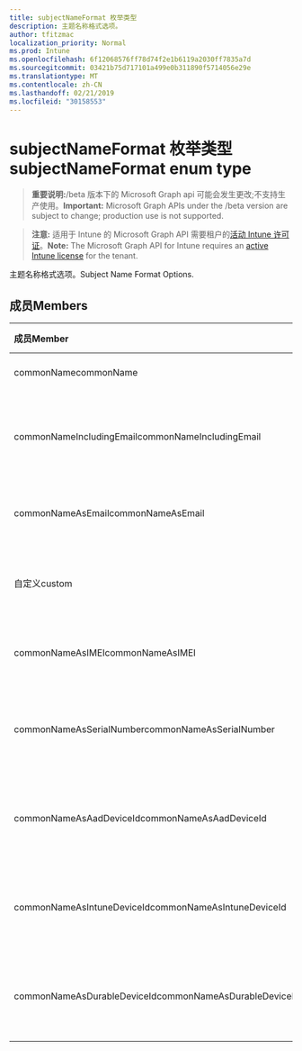 ```yaml
---
title: subjectNameFormat 枚举类型
description: 主题名称格式选项。
author: tfitzmac
localization_priority: Normal
ms.prod: Intune
ms.openlocfilehash: 6f12068576ff78d74f2e1b6119a2030ff7835a7d
ms.sourcegitcommit: 03421b75d717101a499e0b311890f5714056e29e
ms.translationtype: MT
ms.contentlocale: zh-CN
ms.lasthandoff: 02/21/2019
ms.locfileid: "30158553"
---
```

# <a name="subjectnameformat-enum-type"></a><span data-ttu-id="d4aea-103">subjectNameFormat 枚举类型</span><span class="sxs-lookup"><span data-stu-id="d4aea-103">subjectNameFormat enum type</span></span>

> <span data-ttu-id="d4aea-104">**重要说明:**/beta 版本下的 Microsoft Graph api 可能会发生更改;不支持生产使用。</span><span class="sxs-lookup"><span data-stu-id="d4aea-104">**Important:** Microsoft Graph APIs under the /beta version are subject to change; production use is not supported.</span></span>

> <span data-ttu-id="d4aea-105">**注意:** 适用于 Intune 的 Microsoft Graph API 需要租户的[活动 Intune 许可证](https://go.microsoft.com/fwlink/?linkid=839381)。</span><span class="sxs-lookup"><span data-stu-id="d4aea-105">**Note:** The Microsoft Graph API for Intune requires an [active Intune license](https://go.microsoft.com/fwlink/?linkid=839381) for the tenant.</span></span>

<span data-ttu-id="d4aea-106">主题名称格式选项。</span><span class="sxs-lookup"><span data-stu-id="d4aea-106">Subject Name Format Options.</span></span>

## <a name="members"></a><span data-ttu-id="d4aea-107">成员</span><span class="sxs-lookup"><span data-stu-id="d4aea-107">Members</span></span>
|<span data-ttu-id="d4aea-108">成员</span><span class="sxs-lookup"><span data-stu-id="d4aea-108">Member</span></span>|<span data-ttu-id="d4aea-109">值</span><span class="sxs-lookup"><span data-stu-id="d4aea-109">Value</span></span>|<span data-ttu-id="d4aea-110">说明</span><span class="sxs-lookup"><span data-stu-id="d4aea-110">Description</span></span>|
|:---|:---|:---|
|<span data-ttu-id="d4aea-111">commonName</span><span class="sxs-lookup"><span data-stu-id="d4aea-111">commonName</span></span>|<span data-ttu-id="d4aea-112">0</span><span class="sxs-lookup"><span data-stu-id="d4aea-112">0</span></span>|<span data-ttu-id="d4aea-113">公用名。</span><span class="sxs-lookup"><span data-stu-id="d4aea-113">Common name.</span></span>|
|<span data-ttu-id="d4aea-114">commonNameIncludingEmail</span><span class="sxs-lookup"><span data-stu-id="d4aea-114">commonNameIncludingEmail</span></span>|<span data-ttu-id="d4aea-115">1</span><span class="sxs-lookup"><span data-stu-id="d4aea-115">1</span></span>|<span data-ttu-id="d4aea-116">公用名称, 包括电子邮件。</span><span class="sxs-lookup"><span data-stu-id="d4aea-116">Common Name Including Email.</span></span>|
|<span data-ttu-id="d4aea-117">commonNameAsEmail</span><span class="sxs-lookup"><span data-stu-id="d4aea-117">commonNameAsEmail</span></span>|<span data-ttu-id="d4aea-118">双面</span><span class="sxs-lookup"><span data-stu-id="d4aea-118">2</span></span>|<span data-ttu-id="d4aea-119">电子邮件的常见名称。</span><span class="sxs-lookup"><span data-stu-id="d4aea-119">Common Name As Email.</span></span>|
|<span data-ttu-id="d4aea-120">自定义</span><span class="sxs-lookup"><span data-stu-id="d4aea-120">custom</span></span>|<span data-ttu-id="d4aea-121">第三章</span><span class="sxs-lookup"><span data-stu-id="d4aea-121">3</span></span>|<span data-ttu-id="d4aea-122">自定义主题名称格式。</span><span class="sxs-lookup"><span data-stu-id="d4aea-122">Custom subject name format.</span></span>|
|<span data-ttu-id="d4aea-123">commonNameAsIMEI</span><span class="sxs-lookup"><span data-stu-id="d4aea-123">commonNameAsIMEI</span></span>|<span data-ttu-id="d4aea-124">5</span><span class="sxs-lookup"><span data-stu-id="d4aea-124">5</span></span>|<span data-ttu-id="d4aea-125">作为 IMEI 的常用名称。</span><span class="sxs-lookup"><span data-stu-id="d4aea-125">Common Name As IMEI.</span></span>|
|<span data-ttu-id="d4aea-126">commonNameAsSerialNumber</span><span class="sxs-lookup"><span data-stu-id="d4aea-126">commonNameAsSerialNumber</span></span>|<span data-ttu-id="d4aea-127">型</span><span class="sxs-lookup"><span data-stu-id="d4aea-127">6</span></span>|<span data-ttu-id="d4aea-128">作为序列号的常用名称。</span><span class="sxs-lookup"><span data-stu-id="d4aea-128">Common Name As Serial Number.</span></span>|
|<span data-ttu-id="d4aea-129">commonNameAsAadDeviceId</span><span class="sxs-lookup"><span data-stu-id="d4aea-129">commonNameAsAadDeviceId</span></span>|<span data-ttu-id="d4aea-130">步</span><span class="sxs-lookup"><span data-stu-id="d4aea-130">7</span></span>|<span data-ttu-id="d4aea-131">作为序列号的常用名称。</span><span class="sxs-lookup"><span data-stu-id="d4aea-131">Common Name As Serial Number.</span></span>|
|<span data-ttu-id="d4aea-132">commonNameAsIntuneDeviceId</span><span class="sxs-lookup"><span data-stu-id="d4aea-132">commonNameAsIntuneDeviceId</span></span>|<span data-ttu-id="d4aea-133">utf-8</span><span class="sxs-lookup"><span data-stu-id="d4aea-133">8</span></span>|<span data-ttu-id="d4aea-134">作为序列号的常用名称。</span><span class="sxs-lookup"><span data-stu-id="d4aea-134">Common Name As Serial Number.</span></span>|
|<span data-ttu-id="d4aea-135">commonNameAsDurableDeviceId</span><span class="sxs-lookup"><span data-stu-id="d4aea-135">commonNameAsDurableDeviceId</span></span>|<span data-ttu-id="d4aea-136">第</span><span class="sxs-lookup"><span data-stu-id="d4aea-136">9</span></span>|<span data-ttu-id="d4aea-137">作为序列号的常用名称。</span><span class="sxs-lookup"><span data-stu-id="d4aea-137">Common Name As Serial Number.</span></span>|




